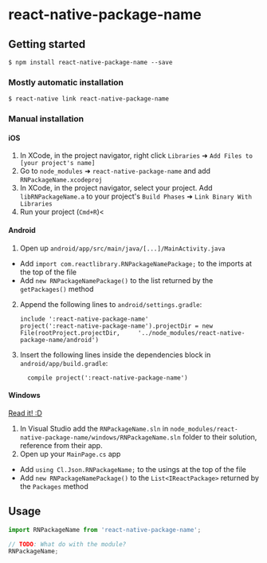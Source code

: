 
# react-native-package-name

## Getting started

`$ npm install react-native-package-name --save`

### Mostly automatic installation

`$ react-native link react-native-package-name`

### Manual installation


#### iOS

1. In XCode, in the project navigator, right click `Libraries` ➜ `Add Files to [your project's name]`
2. Go to `node_modules` ➜ `react-native-package-name` and add `RNPackageName.xcodeproj`
3. In XCode, in the project navigator, select your project. Add `libRNPackageName.a` to your project's `Build Phases` ➜ `Link Binary With Libraries`
4. Run your project (`Cmd+R`)<

#### Android

1. Open up `android/app/src/main/java/[...]/MainActivity.java`
  - Add `import com.reactlibrary.RNPackageNamePackage;` to the imports at the top of the file
  - Add `new RNPackageNamePackage()` to the list returned by the `getPackages()` method
2. Append the following lines to `android/settings.gradle`:
  	```
  	include ':react-native-package-name'
  	project(':react-native-package-name').projectDir = new File(rootProject.projectDir, 	'../node_modules/react-native-package-name/android')
  	```
3. Insert the following lines inside the dependencies block in `android/app/build.gradle`:
  	```
      compile project(':react-native-package-name')
  	```

#### Windows
[Read it! :D](https://github.com/ReactWindows/react-native)

1. In Visual Studio add the `RNPackageName.sln` in `node_modules/react-native-package-name/windows/RNPackageName.sln` folder to their solution, reference from their app.
2. Open up your `MainPage.cs` app
  - Add `using Cl.Json.RNPackageName;` to the usings at the top of the file
  - Add `new RNPackageNamePackage()` to the `List<IReactPackage>` returned by the `Packages` method


## Usage
```javascript
import RNPackageName from 'react-native-package-name';

// TODO: What do with the module?
RNPackageName;
```
  